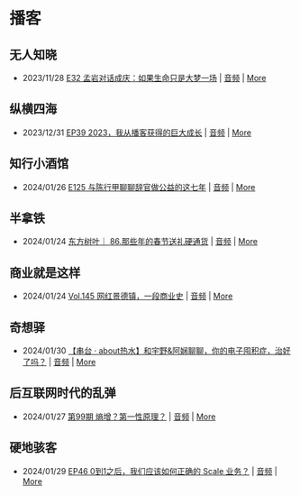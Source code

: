 # 播客

## 无人知晓
- 2023/11/28 [E32 孟岩对话成庆：如果生命只是大梦一场](https://www.xiaoyuzhoufm.com/episode/65655195f10bbce6353705cc) | [音频](https://dts-api.xiaoyuzhoufm.com/track/611719d3cb0b82e1df0ad29e/65655195f10bbce6353705cc/media.xyzcdn.net/ln7NBY7LIWJy1qbay5x0rgLRTQGA.m4a) | [More](channels/%E6%97%A0%E4%BA%BA%E7%9F%A5%E6%99%93.md)

## 纵横四海
- 2023/12/31 [EP39 2023，我从播客获得的巨大成长](https://www.ximalaya.com/sound/696883992) | [音频](https://audio.xmcdn.com/storages/16f2-audiofreehighqps/2D/B3/GKwRINsJb1ksBQbawQKXsNG-.m4a) | [More](channels/%E7%BA%B5%E6%A8%AA%E5%9B%9B%E6%B5%B7.md)

## 知行小酒馆
- 2024/01/26 [E125 与陈行甲聊聊辞官做公益的这七年](https://www.xiaoyuzhoufm.com/episode/65b340ab6a43241529a21bae) | [音频](https://dts-api.xiaoyuzhoufm.com/track/6013f9f58e2f7ee375cf4216/65b340ab6a43241529a21bae/media.xyzcdn.net/lgxAmCPmfSh5tCoBZpfXHJWNC-C0.m4a) | [More](channels/%E7%9F%A5%E8%A1%8C%E5%B0%8F%E9%85%92%E9%A6%86.md)

## 半拿铁
- 2024/01/24 [东方树叶｜ 86.那些年的春节送礼硬通货](https://www.ximalaya.com/sound/701852286) | [音频](https://dl.wavpub.com/item/227_31597439_3447.m4a) | [More](channels/%E5%8D%8A%E6%8B%BF%E9%93%81.md)

## 商业就是这样
- 2024/01/24 [Vol.145 网红景德镇，一段商业史](https://www.ximalaya.com/sound/701855479) | [音频](https://audio.xmcdn.com/storages/b3a2-audiofreehighqps/38/EE/GKwRIDoJhu8FARkY4wKfyz4i-aacv2-48K.m4a) | [More](channels/%E5%95%86%E4%B8%9A%E5%B0%B1%E6%98%AF%E8%BF%99%E6%A0%B7.md)

## 奇想驿
- 2024/01/30 [【串台 · about热水】和宇野&阿娴聊聊，你的电子囤积症，治好了吗？](https://www.xiaoyuzhoufm.com/episode/65b892e6dde969cfdc19a22f) | [音频](https://dts-api.xiaoyuzhoufm.com/track/6034daea97755b8fc9c66480/65b892e6dde969cfdc19a22f/media.xyzcdn.net/lif5cepf4jmS7CpkNPsP-5QEhaam.m4a) | [More](channels/%E5%A5%87%E6%83%B3%E9%A9%BF.md)

## 后互联网时代的乱弹
- 2024/01/27 [第99期 熵增？第一性原理？](https://hosting.wavpub.cn/pie/ep99/) | [音频](https://tk.wavpub.com/WPDL_nwJHErxJubmuxPwnDqyZcGvZsMgzuHCTqAQJvwHSVJarLPZzVhWDdFeeML-f0.mp3) | [More](channels/%E5%90%8E%E4%BA%92%E8%81%94%E7%BD%91%E6%97%B6%E4%BB%A3%E7%9A%84%E4%B9%B1%E5%BC%B9.md)

## 硬地骇客
- 2024/01/29 [EP46 0到1之后，我们应该如何正确的 Scale 业务？](https://www.xiaoyuzhoufm.com/episode/65b7a61f6a43241529c3ae1d) | [音频](https://dts-api.xiaoyuzhoufm.com/track/640ee2438be5d40013fe4a87/65b7a61f6a43241529c3ae1d/media.xyzcdn.net/lrEibcEeEEYbR2HR7voe55UO_KXL.m4a) | [More](channels/%E7%A1%AC%E5%9C%B0%E9%AA%87%E5%AE%A2.md)

